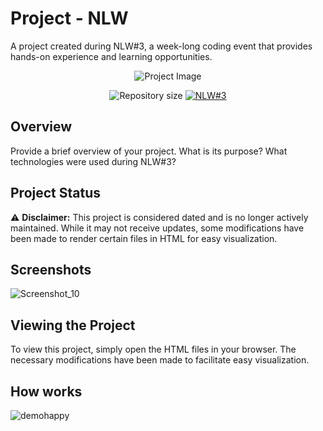 # Project - NLW

A project created during NLW#3, a week-long coding event that provides hands-on experience and learning opportunities.

<p align="center">
  <img alt="Project Image" src="https://github.com/hugoles/Project-1/assets/67278688/751c2517-8377-49ba-a2bf-2ec70a707a2d">
</p>

<p align="center">	
  <img alt="Repository size" src="https://img.shields.io/github/repo-size/hugoles/Project-1?color=774DD6">
  <a href="https://nextlevelweek.com/episodios/omnistack/edicao/3" aria-label="Completed NLW#3">
    <img alt="NLW#3" src="https://img.shields.io/badge/NLW3-Completed-774DD6">
  </a>
</p>

## Overview

Provide a brief overview of your project. What is its purpose? What technologies were used during NLW#3?

## Project Status

⚠️ **Disclaimer:** This project is considered dated and is no longer actively maintained. While it may not receive updates, some modifications have been made to render certain files in HTML for easy visualization.

## Screenshots

![Screenshot_10](https://github.com/hugoles/Project-1/assets/67278688/e48806ce-a832-4711-aee3-99c2f2dd3a8f)


## Viewing the Project

To view this project, simply open the HTML files in your browser. The necessary modifications have been made to facilitate easy visualization.

## How works

![demohappy](https://github.com/hugoles/Project-1/assets/67278688/d25f240e-b368-40e9-9406-7585d9405815)
